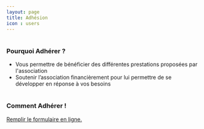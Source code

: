 ```yaml
---
layout: page
title: Adhésion
icon : users
---
```

<div class="row">
    <div class="box bg-box col-sm-6">
        <div class="content">
            <h1><i class="fa fa-2x fa-question text-white text-shadow"></i></h1>
            <h3>Pourquoi Adhérer ?</h3>
            <ul>
                <li> Vous permettre de bénéficier des différentes prestations proposées par l'association</li>
                <li> Soutenir l’association financièrement pour lui permettre de se développer en réponse à vos besoins</li>
            </ul>
        </div>
    </div>
    <div class="box bg-box col-sm-6"> 
        <div class="content">
            <h1><i class="fa fa-2x fa-map text-white text-shadow"></i></h1>
            <h3>Comment Adhérer !</h3>
            <a class="btn" href="https://forms.gle/rgXjwr71L94YbowS6">
                Remplir le formulaire en ligne.
            </a> 
        </div>
    </div>
</div>